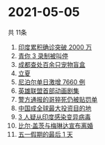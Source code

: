 # 2021-05-05
  共 11条

  <!-- BEGIN -->
  <!-- 最后更新时间:Wed May 05 2021 19:13:14 GMT+0000 (Coordinated Universal Time) -->
  1. [印度累积确诊突破 2000 万](https://www.zhihu.com/search?q=印度疫情)
1. [青你 3 录制被叫停](https://www.zhihu.com/search?q=青春有你3)
1. [成都查处百余只宠物盲盒](https://www.zhihu.com/search?q=宠物盲盒)
1. [立夏](https://www.zhihu.com/search?q=立夏)
1. [尼泊尔单日激增 7660 例](https://www.zhihu.com/search?q=尼泊尔疫情)
1. [英雄联盟首部动画剧集](https://www.zhihu.com/search?q=英雄联盟)
1. [警方通报的哥猝死仍被贴罚单](https://www.zhihu.com/search?q=的哥猝死)
1. [中国成全球最大投资目的地](https://www.zhihu.com/search?q=全球最大投资目的地)
1. [3 人疑从印度感染变异病毒](https://www.zhihu.com/search?q=3人感染变异病毒)
1. [比尔·盖茨与梅琳达宣布离婚](https://www.zhihu.com/search?q=比尔·盖茨离婚)
1. [五一假期的最后 1 天](https://www.zhihu.com/search?q=五一)
  <!-- END -->
  